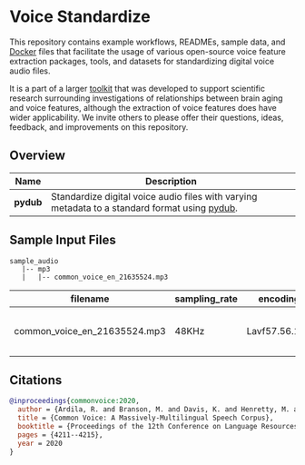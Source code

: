 # Voice Standardize
This repository contains example workflows, READMEs, sample data, and [Docker](https://www.docker.com/) files that facilitate the usage of various open-source voice feature extraction packages, tools, and datasets for standardizing digital voice audio files.

It is a part of a larger [toolkit](https://github.com/FHS-BAP/Voice-Feature-Extraction-Toolkit/) that was developed to support scientific research surrounding investigations of relationships between brain aging and voice features, although the extraction of voice features does have wider applicability. We invite others to please offer their questions, ideas, feedback, and improvements on this repository.

## Overview
| Name | Description |
| - | - |
| **pydub** | Standardize digital voice audio files with varying metadata to a standard format using [pydub](https://github.com/jiaaro/pydub).

## Sample Input Files
```
sample_audio
   |-- mp3
   |   |-- common_voice_en_21635524.mp3
```
| filename | sampling_rate | encoding | channels | origin |
| - | - | - | - | - |
| common_voice_en_21635524.mp3 | 48KHz | Lavf57.56.101 | mono |[Common Voice Corpus 13.0](https://huggingface.co/datasets/mozilla-foundation/common_voice_13_0)|

## Citations
```bibtex
@inproceedings{commonvoice:2020,
  author = {Ardila, R. and Branson, M. and Davis, K. and Henretty, M. and Kohler, M. and Meyer, J. and Morais, R. and Saunders, L. and Tyers, F. M. and Weber, G.},
  title = {Common Voice: A Massively-Multilingual Speech Corpus},
  booktitle = {Proceedings of the 12th Conference on Language Resources and Evaluation (LREC 2020)},
  pages = {4211--4215},
  year = 2020
}

```